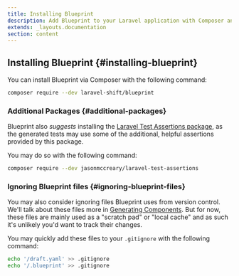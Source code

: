 ```yaml
---
title: Installing Blueprint
description: Add Blueprint to your Laravel application with Composer and setup your project in under 2 minutes.
extends: _layouts.documentation
section: content
---
```

## Installing Blueprint {#installing-blueprint}
You can install Blueprint via Composer with the following command:

```sh
composer require --dev laravel-shift/blueprint
```

### Additional Packages {#additional-packages}
Blueprint also _suggests_ installing the [Laravel Test Assertions package](https://github.com/jasonmccreary/laravel-test-assertions), as the generated tests may use some of the additional, helpful assertions provided by this package.

You may do so with the following command:

```sh
composer require --dev jasonmccreary/laravel-test-assertions
```

### Ignoring Blueprint files {#ignoring-blueprint-files}
You may also consider ignoring files Blueprint uses from version control. We'll talk about these files more in [Generating Components](/docs/generating-components). But for now, these files are mainly used as a "scratch pad" or "local cache" and as such it's unlikely you'd want to track their changes.

You may quickly add these files to your `.gitignore` with the following command:

```sh
echo '/draft.yaml' >> .gitignore
echo '/.blueprint' >> .gitignore
```

